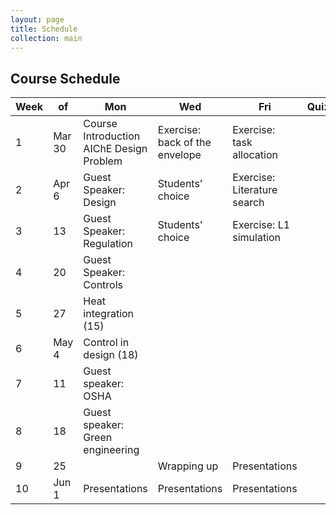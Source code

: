 ```yaml
---
layout: page
title: Schedule
collection: main
---
```


## Course Schedule

| Week | of     | Mon             | Wed             | Fri             | Quiz        | HW       | Due   |
| ---- | -----  | --------------- | --------------- | --------------- | ----------- | -------- | -------- |
| 1    | Mar 30 | Course Introduction <br> AIChE Design Problem | Exercise: back of the envelope | Exercise: task allocation |        | Gantt Chart/Alternative |  NA  |
| 2    | Apr 6  | Guest Speaker: Design | Students' choice | Exercise: Literature search |             | Planning Report | Gantt Chart/Alternative         |
| 3    | 13     | Guest Speaker: Regulation | Students' choice | Exercise: L1 simulation |             | L1 Simulation | Planning Report         |
| 4    | 20     | Guest Speaker: Controls |   |                 |             | NA         | L1 Simulation         |
| 5    | 27     | Heat integration (15) |   |                 |             | L2 Simulation         | NA         |
| 6    | May 4  | Control in design (18) |   |                 |             | NA         | L2 Simulation         |
| 7    | 11     | Guest speaker: OSHA |   |                 |             | PFD         | NA         |
| 8    | 18     | Guest speaker: Green engineering |   |                 |             | Final Report         | PFD         |
| 9    | 25     |                 | Wrapping up     | Presentations   |             | Presentations         | Final Report         |
| 10   | Jun 1  | Presentations   | Presentations   | Presentations   |             |          | Presentations         |          
